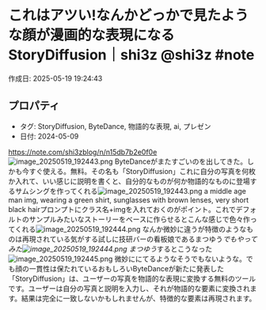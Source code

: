 # これはアツい!なんかどっかで見たような顔が漫画的な表現になるStoryDiffusion｜shi3z @shi3z #note 

作成日: 2025-05-19 19:24:43

## プロパティ

- タグ: StoryDiffusion, ByteDance, 物語的な表現, ai, プレゼン
- 日付: 2024-05-09

https://note.com/shi3zblog/n/n15db7b2e0f0e
![image_20250519_192443.png](../assets/image_20250519_192443.png)
ByteDanceがまたすごいのを出してきた。しかも今すぐ使える。無料。その名も「StoryDiffusion」これに自分の写真を何枚か入れて、いい感じに説明を書くと、自分的なものが何か物語的なものに登場するサムシングを作ってくれる![image_20250519_192443.png](../assets/image_20250519_192443.png)
a middle age man img, wearing a green shirt, sunglasses with brown lenses, very short black hairプロンプトにクラス名+imgを入れておくのがポイント。これでデフォルトのサンプルみたいなストーリーをベースに作らせるとこんな感じで色々作ってくれる![image_20250519_192444.png](../assets/image_20250519_192444.png)
なんか微妙に違うが特徴のようなものは再現されている気がする試しに技研バーの看板娘であるまつゆう*でもやってみた![image_20250519_192444.png](../assets/image_20250519_192444.png)
まつゆう*するとこうなった![image_20250519_192445.png](../assets/image_20250519_192445.png)
微妙ににてるようなそうでもないような。でも顔の一貫性は保たれているおもしろいByteDanceが新たに発表した「StoryDiffusion」は、ユーザーの写真を物語的な表現に変換する無料のツールです。ユーザーは自分の写真と説明を入力し、それが物語的な要素に変換されます。結果は完全に一致しないかもしれませんが、特徴的な要素は再現されます。